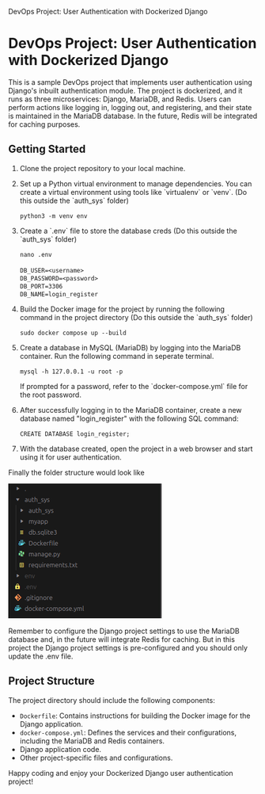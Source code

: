 DevOps Project: User Authentication with Dockerized Django

DevOps Project: User Authentication with Dockerized Django
==========================================================

This is a sample DevOps project that implements user authentication using Django's inbuilt authentication module. The project is dockerized, and it runs as three microservices: Django, MariaDB, and Redis. Users can perform actions like logging in, logging out, and registering, and their state is maintained in the MariaDB database. In the future, Redis will be integrated for caching purposes.

Getting Started
---------------

1.  Clone the project repository to your local machine.
2.  Set up a Python virtual environment to manage dependencies. You can create a virtual environment using tools like \`virtualenv\` or \`venv\`. (Do this outside the \`auth_sys\` folder)
    
        python3 -m venv env

3.  Create a \`.env\` file to store the database creds (Do this outside the \`auth_sys\` folder)

        nano .env    

        DB_USER=<username>
        DB_PASSWORD=<password>
        DB_PORT=3306
        DB_NAME=login_register
4.  Build the Docker image for the project by running the following command in the project directory (Do this outside the \`auth_sys\` folder)
    
        sudo docker compose up --build
    
5.  Create a database in MySQL (MariaDB) by logging into the MariaDB container. Run the following command in seperate terminal.
    
        mysql -h 127.0.0.1 -u root -p
    
    If prompted for a password, refer to the \`docker-compose.yml\` file for the root password.
6.  After successfully logging in to the MariaDB container, create a new database named "login\_register" with the following SQL command:
    
        CREATE DATABASE login_register;
    
7.  With the database created, open the project in a web browser and start using it for user authentication.


Finally the folder structure would look like

![Dir](dir.png)


Remember to configure the Django project settings to use the MariaDB database and, in the future will integrate Redis for caching.
But in this project the Django project settings is pre-configured and you should only update the .env file.

Project Structure
-----------------

The project directory should include the following components:

*   `Dockerfile`: Contains instructions for building the Docker image for the Django application.
*   `docker-compose.yml`: Defines the services and their configurations, including the MariaDB and Redis containers.
*   Django application code.
*   Other project-specific files and configurations.

Happy coding and enjoy your Dockerized Django user authentication project!